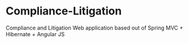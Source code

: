# Compliance-Litigation
Compliance and Litigation Web application based out of Spring MVC + Hibernate + Angular JS
